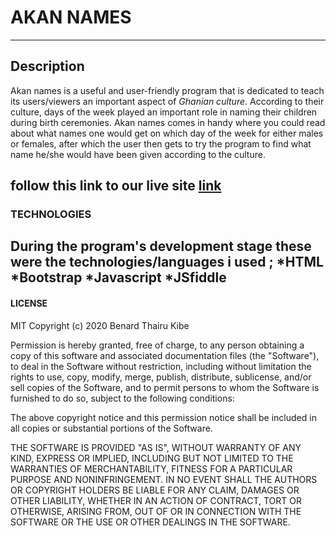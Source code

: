 # AKAN NAMES
---
## Description

Akan names is a useful and user-friendly program that is dedicated to teach its users/viewers an important aspect of *Ghanian culture*.
According to their culture, days of the week played an important role in naming their children during birth ceremonies.
Akan names comes in handy where you could read about what names one would get on which day of the week for either males or females, after which the user then gets to try the program to find what name he/she would have been given according to the culture.

follow this link to our live site [link]()   
---
### TECHNOLOGIES

During the program's development stage these were the technologies/languages i used ;  *HTML
                    *Bootstrap
                    *Javascript
                    *JSfiddle
---
#### LICENSE

MIT Copyright (c) 2020 Benard Thairu Kibe

Permission is hereby granted, free of charge, to any person obtaining a copy of this software and associated documentation files (the "Software"), to deal in the Software without restriction, including without limitation the rights to use, copy, modify, merge, publish, distribute, sublicense, and/or sell copies of the Software, and to permit persons to whom the Software is furnished to do so, subject to the following conditions:

The above copyright notice and this permission notice shall be included in all copies or substantial portions of the Software.

THE SOFTWARE IS PROVIDED "AS IS", WITHOUT WARRANTY OF ANY KIND, EXPRESS OR IMPLIED, INCLUDING BUT NOT LIMITED TO THE WARRANTIES OF MERCHANTABILITY, FITNESS FOR A PARTICULAR PURPOSE AND NONINFRINGEMENT. IN NO EVENT SHALL THE AUTHORS OR COPYRIGHT HOLDERS BE LIABLE FOR ANY CLAIM, DAMAGES OR OTHER LIABILITY, WHETHER IN AN ACTION OF CONTRACT, TORT OR OTHERWISE, ARISING FROM, OUT OF OR IN CONNECTION WITH THE SOFTWARE OR THE USE OR OTHER DEALINGS IN THE SOFTWARE.                     

